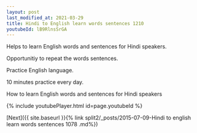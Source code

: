 ```yaml
---
layout: post
last_modified_at: 2021-03-29
title: Hindi to English learn words sentences 1210 
youtubeId: lB9RlnsSrGA
---
```

 
 
Helps to learn English words and sentences for Hindi speakers.

Opportunitiy to repeat the words sentences. 

Practice English language. 
 
10 minutes practice every day. 
 
How to learn English words and sentences for Hindi speakers 
 
{% include youtubePlayer.html id=page.youtubeId %}
 
 
[Next]({{ site.baseurl }}{% link  split2/_posts/2015-07-09-Hindi to english learn words sentences 1078 .md%})
 
